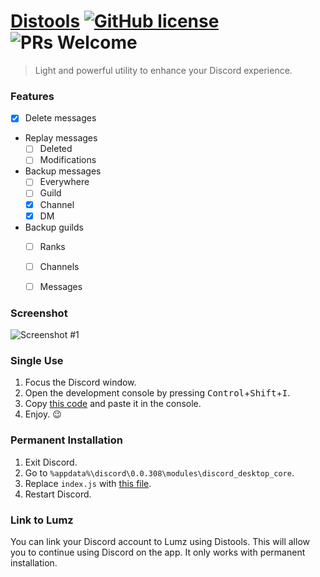# [Distools](https://distools.blastrush.net/) [![GitHub license](https://img.shields.io/badge/license-MIT-blue.svg)](https://github.com/OnceDot/distools/LICENSE) ![PRs Welcome](https://img.shields.io/badge/PRs-welcome-brightgreen.svg)

> Light and powerful utility to enhance your Discord experience.


### Features


- [X] Delete messages
- Replay messages
    - [ ] Deleted
    - [ ] Modifications
- Backup messages
    - [ ] Everywhere
    - [ ] Guild
    - [X] Channel
    - [X] DM
- Backup guilds
    - [ ] Ranks
    - [ ] Channels
    - [ ] Messages


### Screenshot

![Screenshot #1](https://i.imgur.com/vTi9LxX.png)


### Single Use

1. Focus the Discord window.
2. Open the development console by pressing <kbd>Control</kbd>+<kbd>Shift</kbd>+<kbd>I</kbd>.
3. Copy [this code](https://raw.githubusercontent.com/OnceDot/Distools/master/dist/script.js) and paste it in the console.
4. Enjoy. 😉


### Permanent Installation

1. Exit Discord.
2. Go to `%appdata%\discord\0.0.308\modules\discord_desktop_core`.
3. Replace `index.js` with [this file](https://raw.githubusercontent.com/OnceDot/Distools/master/dist/injector.js).
4. Restart Discord.


### Link to Lumz

You can link your Discord account to Lumz using Distools. This will allow you to continue using Discord on the app.
It only works with permanent installation.
